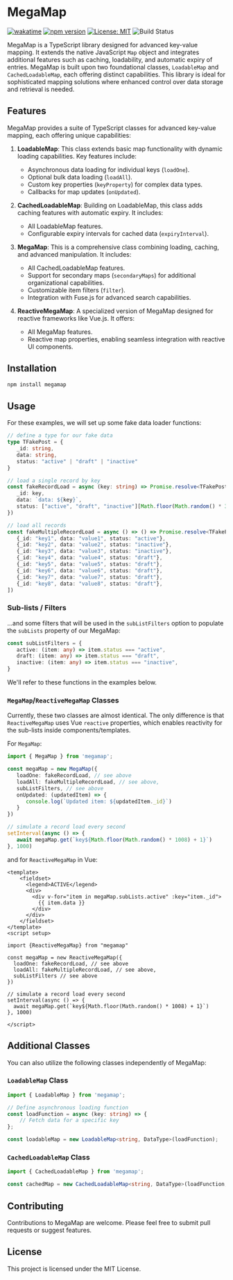 
# MegaMap

[![wakatime](https://wakatime.com/badge/user/018b859f-13fa-41e2-9883-185549942dff/project/018bbdef-9ad5-44b2-a07f-56a02612b0e9.svg)](https://wakatime.com/badge/user/018b859f-13fa-41e2-9883-185549942dff/project/018bbdef-9ad5-44b2-a07f-56a02612b0e9)
[![npm version](https://badge.fury.io/js/megamap.svg)](https://badge.fury.io/js/megamap)
[![License: MIT](https://img.shields.io/badge/License-MIT-yellow.svg)](https://opensource.org/licenses/MIT)
![Build Status](https://github.com/l422y/megamap/actions/workflows/main.yml/badge.svg)


MegaMap is a TypeScript library designed for advanced key-value mapping. It extends the native JavaScript `Map` object and integrates additional features such as caching, loadability, and automatic expiry of entries. MegaMap is built upon two foundational classes, `LoadableMap` and `CachedLoadableMap`, each offering distinct capabilities. This library is ideal for sophisticated mapping solutions where enhanced control over data storage and retrieval is needed.


## Features

MegaMap provides a suite of TypeScript classes for advanced key-value mapping, each offering unique capabilities:

1. **LoadableMap**: This class extends basic map functionality with dynamic loading capabilities. Key features include:
    - Asynchronous data loading for individual keys (`loadOne`).
    - Optional bulk data loading (`loadAll`).
    - Custom key properties (`keyProperty`) for complex data types.
    - Callbacks for map updates (`onUpdated`).

2. **CachedLoadableMap**: Building on LoadableMap, this class adds caching features with automatic expiry. It includes:
    - All LoadableMap features.
    - Configurable expiry intervals for cached data (`expiryInterval`).

3. **MegaMap**: This is a comprehensive class combining loading, caching, and advanced manipulation. It includes:
    - All CachedLoadableMap features.
    - Support for secondary maps (`secondaryMaps`) for additional organizational capabilities.
    - Customizable item filters (`filter`).
    - Integration with Fuse.js for advanced search capabilities.

4. **ReactiveMegaMap**: A specialized version of MegaMap designed for reactive frameworks like Vue.js. It offers:
    - All MegaMap features.
    - Reactive map properties, enabling seamless integration with reactive UI components.

## Installation

```bash
npm install megamap
```


## Usage

For these examples, we will set up some fake data loader functions:

```typescript
// define a type for our fake data
type TFakePost = {
   _id: string,
   data: string,
   status: "active" | "draft" | "inactive"
}

// load a single record by key
const fakeRecordLoad = async (key: string) => Promise.resolve<TFakePost>({
   _id: key,
   data: `data: ${key}`,
   status: ["active", "draft", "inactive"][Math.floor(Math.random() * 3)]
})

// load all records
const fakeMultipleRecordLoad = async () => () => Promise.resolve<TFakePost[]>([
   {_id: "key1", data: "value1", status: "active"},
   {_id: "key2", data: "value2", status: "inactive"},
   {_id: "key3", data: "value3", status: "inactive"},
   {_id: "key4", data: "value4", status: "draft"},
   {_id: "key5", data: "value5", status: "draft"},
   {_id: "key6", data: "value6", status: "draft"},
   {_id: "key7", data: "value7", status: "draft"},
   {_id: "key8", data: "value8", status: "draft"},
])

```

### Sub-lists / Filters
...and some filters that will be used in the `subListFilters` option to populate the `subLists` property of our MegaMap:

```typescript
const subListFilters = {
   active: (item: any) => item.status === "active",
   draft: (item: any) => item.status === "draft",
   inactive: (item: any) => item.status === "inactive",
}
```   

We'll refer to these functions in the examples below.

### `MegaMap`/`ReactiveMegaMap` Classes

Currently, these two classes are almost identical. The only difference is that `ReactiveMegaMap` uses Vue `reactive` properties, which enables reactivity for the sub-lists inside components/templates.

For `MegaMap`:
```typescript
import { MegaMap } from 'megamap';

const megaMap = new MegaMap({
   loadOne: fakeRecordLoad, // see above
   loadAll: fakeMultipleRecordLoad, // see above,
   subListFilters, // see above
   onUpdated: (updatedItem) => {
      console.log(`Updated item: ${updatedItem._id}`)
   }
})

// simulate a record load every second
setInterval(async () => {
   await megaMap.get(`key${Math.floor(Math.random() * 1008) + 1}`)
}, 1000)

```

and for `ReactiveMegaMap` in Vue:

```vue
<template>
    <fieldset>
      <legend>ACTIVE</legend>
      <div>
        <div v-for="item in megaMap.subLists.active" :key="item._id">
          {{ item.data }}
        </div>
      </div>
    </fieldset>
</template>
<script setup>

import {ReactiveMegaMap} from "megamap"

const megaMap = new ReactiveMegaMap({
  loadOne: fakeRecordLoad, // see above
  loadAll: fakeMultipleRecordLoad, // see above,
  subListFilters // see above
})

// simulate a record load every second
setInterval(async () => {
  await megaMap.get(`key${Math.floor(Math.random() * 1008) + 1}`)
}, 1000)

</script>
```



## Additional Classes

You can also utilize the following classes independently of MegaMap:

### `LoadableMap` Class

```typescript
import { LoadableMap } from 'megamap';

// Define asynchronous loading function
const loadFunction = async (key: string) => {
    // Fetch data for a specific key
};

const loadableMap = new LoadableMap<string, DataType>(loadFunction);
```

### `CachedLoadableMap` Class

```typescript
import { CachedLoadableMap } from 'megamap';

const cachedMap = new CachedLoadableMap<string, DataType>(loadFunction, 60000);
```


## Contributing

Contributions to MegaMap are welcome. Please feel free to submit pull requests or suggest features.

## License

This project is licensed under the MIT License.
